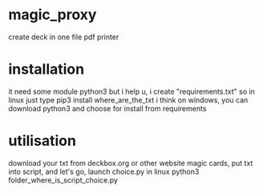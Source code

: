 # magic_proxy
create deck  in one file pdf printer

# installation
it need some module python3 but i help u, i create "requirements.txt"
so in linux just type pip3 install where_are_the_txt
i think on windows, you can download python3 and choose for install from requirements

# utilisation
download your txt from deckbox.org or other website magic cards, put txt into script, and let's go, launch choice.py in linux python3 folder_where_is_script_choice.py
